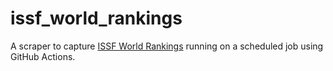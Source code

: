 # issf_world_rankings
A scraper to capture [ISSF World Rankings](https://www.issf-sports.org/competitions/worldranking/complete_ranking_by_event_yearly.ashx) running on a scheduled job using GitHub Actions.
